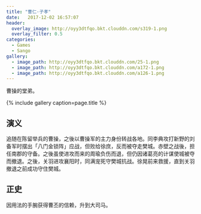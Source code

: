 ```yaml
---
title: "曹仁·子孝"
date:   2017-12-02 16:57:07
header:
  overlay_image: http://oyy3dtfqo.bkt.clouddn.com/s319-1.png
  overlay_filter: 0.5
categories:
  - Games
  - Sango
gallery:
  - image_path: http://oyy3dtfqo.bkt.clouddn.com/25-1.png
  - image_path: http://oyy3dtfqo.bkt.clouddn.com/a172-1.png
  - image_path: http://oyy3dtfqo.bkt.clouddn.com/a126-1.png
---
```


曹操的堂弟。

{% include gallery caption=page.title %}

## 演义

追随在陈留举兵的曹操，之後以曹操军的主力身份转战各地。同李典攻打新野的刘备军时摆出「八门金锁阵」应战，但败给徐庶，反而被夺走樊城。赤壁之战後，担任南郡的守备。之後虽使进攻而来的周瑜负伤而退，但仍因诸葛亮的计谋使城被夺而撤退。之後，关羽进攻襄阳时，同满宠死守樊城抗战。徐晃前来救援，直到关羽撤退之前成功守住樊城。

## 正史

因用法的手腕获得曹丕的信赖，升到大司马。